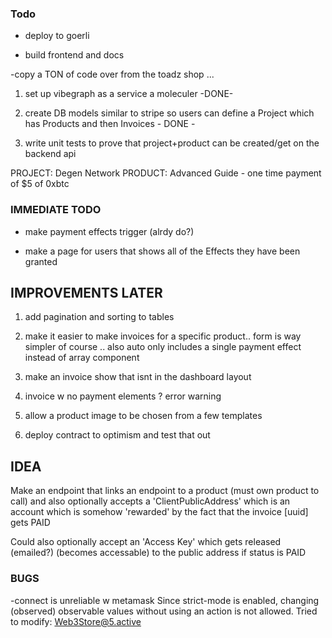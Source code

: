### Todo  
  
 - deploy to goerli 

- build frontend and docs 




-copy a TON of code over from the toadz shop ...
 1. set up vibegraph as a service a moleculer  -DONE-
 2. create DB models similar to stripe so users can define a Project which has Products and then Invoices - DONE - 

 3. write unit tests to prove that project+product can be created/get  on the backend api 


PROJECT: Degen Network
PRODUCT: Advanced Guide - one time payment of $5 of 0xbtc 
 



 ### IMMEDIATE TODO 
  

  
 
- make payment effects trigger (alrdy do?)

- make a page for users that shows all of the Effects they have been granted  
 

 ## IMPROVEMENTS LATER 
 1. add pagination and sorting to tables 

 1. make it easier to make invoices for a specific product.. form is way simpler of course .. also auto only includes a single payment effect instead of array component 
 2. make an invoice show that isnt in the dashboard layout 
 3. invoice w no payment elements ? error warning
4. allow a product image to be chosen from a few templates 
 
 5. deploy contract to optimism and test that out 


## IDEA 
Make an endpoint that links an endpoint to a product (must own product to call) and also optionally accepts a 'ClientPublicAddress' which is an account which is somehow 'rewarded' by the fact that the invoice [uuid] gets PAID 

Could also optionally accept an 'Access Key' which gets released (emailed?) (becomes accessable) to the public address if status is PAID 

### BUGS 

-connect is unreliable w metamask 
Since strict-mode is enabled, changing (observed) observable values without using an action is not allowed. Tried to modify: Web3Store@5.active

  
 